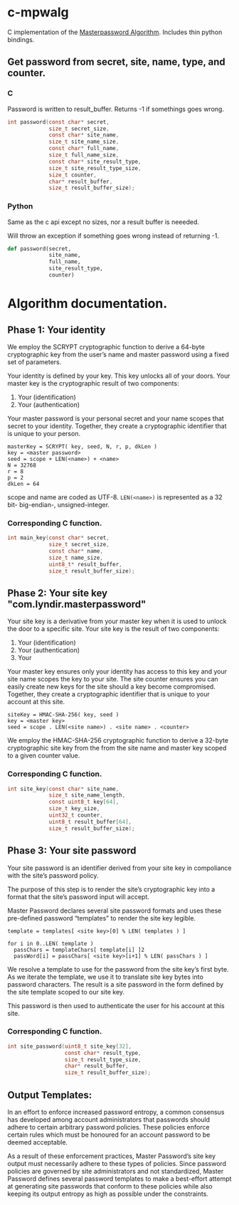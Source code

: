 # c-mpwalg
C implementation of the [Masterpassword
Algorithm](https://masterpassword.lyndir.com/). Includes thin python bindings.



## Get password from secret, site, name, type, and counter.

### C
Password is written to result_buffer. Returns -1 if somethings goes wrong.
``` c
int password(const char* secret,
             size_t secret_size,
             const char* site_name,
             size_t site_name_size,
             const char* full_name,
             size_t full_name_size,
             const char* site_result_type,
             size_t site_result_type_size,
             size_t counter,
             char* result_buffer,
             size_t result_buffer_size);
```
### Python

Same as the c api except no sizes, nor a result buffer is neeeded.

Will throw an exception if something goes wrong instead of returning -1.

``` python
def password(secret,
             site_name,
             full_name,
             site_result_type,
             counter)
```


# Algorithm documentation.

## Phase 1: Your identity

We employ the SCRYPT cryptographic function to derive a 64-byte
cryptographic key from the user’s name and master password using a fixed
set of parameters.

Your identity is defined by your key. This key unlocks all of your doors.
Your master key is the cryptographic result of two components:

1. Your <name> (identification)
2. Your <master password> (authentication)

Your master password is your personal secret and your name scopes that secret
to your identity.  Together, they create a cryptographic identifier that
is unique to your person.

```
masterKey = SCRYPT( key, seed, N, r, p, dkLen )
key = <master password>
seed = scope + LEN(<name>) + <name>
N = 32768
r = 8
p = 2
dkLen = 64

```

scope and name are coded as UTF-8. `LEN(<name>)` is represented as a 32 bit-
big-endian-, unsigned-integer.

### Corresponding C function.
``` c
int main_key(const char* secret,
             size_t secret_size,
             const char* name,
             size_t name_size,
             uint8_t* result_buffer,
             size_t result_buffer_size);
```

## Phase 2: Your site key "com.lyndir.masterpassword"

Your site key is a derivative from your master key when it is used to
unlock the door to a specific site. Your site key is the result of two
components:

1. Your <site name> (identification)
2. Your <masterkey> (authentication)
3. Your <site counter> 

Your master key ensures only your identity has access to this key and your
site name scopes the key to your site.  The site counter ensures you can
easily create new keys for the site should a key become
compromised. Together, they create a cryptographic identifier that is
unique to your account at this site.

```
siteKey = HMAC-SHA-256( key, seed )
key = <master key>
seed = scope . LEN(<site name>) . <site name> . <counter>
```


We employ the HMAC-SHA-256 cryptographic function to derive a 32-byte
cryptographic site key from the from the site name and master key scoped
to a given counter value.

### Corresponding C function.
``` c
int site_key(const char* site_name,
             size_t site_name_length,
             const uint8_t key[64],
             size_t key_size,
             uint32_t counter,
             uint8_t result_buffer[64],
             size_t result_buffer_size);
```


## Phase 3: Your site password 

Your site password is an identifier derived from your site key in
compoliance with the site’s password policy.

The purpose of this step is to render the site’s cryptographic key into a
format that the site’s password input will accept.

Master Password declares several site password formats and uses these
pre-defined password “templates” to render the site key legible.

```
template = templates[ <site key>[0] % LEN( templates ) ]

for i in 0..LEN( template ) 
  passChars = templateChars[ template[i] ]2
  passWord[i] = passChars[ <site key>[i+1] % LEN( passChars ) ] 
```

We resolve a template to use for the password from the site key’s first
byte.  As we iterate the template, we use it to translate site key bytes
into password characters.  The result is a site password in the form
defined by the site template scoped to our site key.

This password is then used to authenticate the user for his account at
this site.

### Corresponding C function.

``` c
int site_password(uint8_t site_key[32],
                  const char* result_type,
                  size_t result_type_size,
                  char* result_buffer,
                  size_t result_buffer_size);
```



## Output Templates:
In an effort to enforce increased password entropy, a common consensus has
developed among account administrators that passwords should adhere to
certain arbitrary password policies.  These policies enforce certain rules
which must be honoured for an account password to be deemed acceptable.

As a result of these enforcement practices, Master Password’s site key
output must necessarily adhere to these types of policies.  Since password
policies are governed by site administrators and not standardized, Master
Password defines several password templates to make a best-effort attempt at
generating site passwords that conform to these policies while also keeping
its output entropy as high as possible under the constraints.
